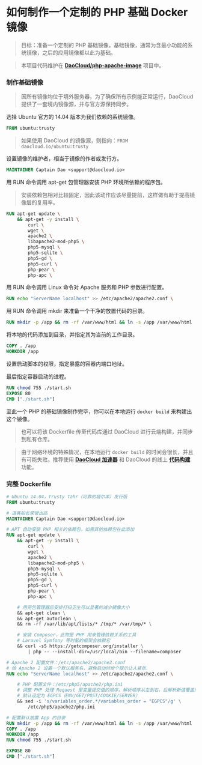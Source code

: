 # 如何制作一个定制的 PHP 基础 Docker 镜像

> 目标：准备一个定制的 PHP 基础镜像。基础镜像，通常为含最小功能的系统镜像，之后的应用镜像都以此为基础。

> 本项目代码维护在 **[DaoCloud/php-apache-image](https://github.com/DaoCloud/php-apache-image)** 项目中。

### 制作基础镜像

> 因所有镜像均位于境外服务器，为了确保所有示例能正常运行，DaoCloud 提供了一套境内镜像源，并与官方源保持同步。

选择 Ubuntu 官方的 14.04 版本为我们依赖的系统镜像。

```dockerfile
FROM ubuntu:trusty
```

> 如果使用 DaoCloud 的镜像源，则指向：`FROM daocloud.io/ubuntu:trusty`

设置镜像的维护者，相当于镜像的作者或发行方。

```dockerfile
MAINTAINER Captain Dao <support@daocloud.io>
```

用 RUN 命令调用 apt-get 包管理器安装 PHP 环境所依赖的程序包。

> 安装依赖包相对比较固定，因此该动作应该尽量提前，这样做有助于提高镜像层的复用率。

```dockerfile
RUN apt-get update \
    && apt-get -y install \
        curl \
        wget \
        apache2 \
        libapache2-mod-php5 \
        php5-mysql \
        php5-sqlite \
        php5-gd \
        php5-curl \
        php-pear \
        php-apc \
```

用 RUN 命令调用 Linux 命令对 Apache 服务和 PHP 参数进行配置。

```dockerfile
RUN echo "ServerName localhost" >> /etc/apache2/apache2.conf \
```

用 RUN 命令调用 mkdir 来准备一个干净的放置代码的目录。

```dockerfile
RUN mkdir -p /app && rm -rf /var/www/html && ln -s /app /var/www/html
```

将本地的代码添加到目录，并指定其为当前的工作目录。

```dockerfile
COPY . /app
WORKDIR /app
```

设置启动脚本的权限，指定暴露的容器内端口地址。

最后指定容器启动的进程。

```dockerfile
RUN chmod 755 ./start.sh
EXPOSE 80
CMD ["./start.sh"]
```

至此一个 PHP 的基础镜像制作完毕，你可以在本地运行 `docker build` 来构建出这个镜像。

> 也可以将该 Dockerfile 传至代码库通过 DaoCloud 进行云端构建，并同步到私有仓库。

> 由于网络环境的特殊情况，在本地运行 `docker build` 的时间会很长，并且有可能失败。推荐使用 **[DaoCloud 加速器](http://help.daocloud.io/intro/accelerator.html)** 和 DaoCloud 的线上 **[代码构建](http://help.daocloud.io/features/build-flows.html)** 功能。

### 完整 Dockerfile

```dockerfile
# Ubuntu 14.04，Trusty Tahr（可靠的塔尔羊）发行版
FROM ubuntu:trusty

# 道客船长荣誉出品
MAINTAINER Captain Dao <support@daocloud.io>

# APT 自动安装 PHP 相关的依赖包，如需其他依赖包在此添加
RUN apt-get update \
    && apt-get -y install \
        curl \
        wget \
        apache2 \
        libapache2-mod-php5 \
        php5-mysql \
        php5-sqlite \
        php5-gd \
        php5-curl \
        php-pear \
        php-apc \

    # 用完包管理器后安排打扫卫生可以显著的减少镜像大小
    && apt-get clean \
    && apt-get autoclean \
    && rm -rf /var/lib/apt/lists/* /tmp/* /var/tmp/* \

    # 安装 Composer，此物是 PHP 用来管理依赖关系的工具
    # Laravel Symfony 等时髦的框架会依赖它
    && curl -sS https://getcomposer.org/installer \
        | php -- --install-dir=/usr/local/bin --filename=composer

# Apache 2 配置文件：/etc/apache2/apache2.conf
# 给 Apache 2 设置一个默认服务名，避免启动时给个提示让人紧张.
RUN echo "ServerName localhost" >> /etc/apache2/apache2.conf \

    # PHP 配置文件：/etc/php5/apache2/php.ini
    # 调整 PHP 处理 Request 里变量提交值的顺序，解析顺序从左到右，后解析新值覆盖旧值
    # 默认设定为 EGPCS（ENV/GET/POST/COOKIE/SERVER）
    && sed -i 's/variables_order.*/variables_order = "EGPCS"/g' \
        /etc/php5/apache2/php.ini

# 配置默认放置 App 的目录
RUN mkdir -p /app && rm -rf /var/www/html && ln -s /app /var/www/html
COPY . /app
WORKDIR /app
RUN chmod 755 ./start.sh

EXPOSE 80
CMD ["./start.sh"]
```

